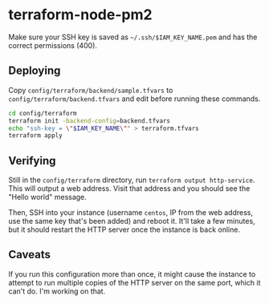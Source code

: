 # terraform-node-pm2

Make sure your SSH key is saved as `~/.ssh/$IAM_KEY_NAME.pem` and has the correct permissions (400).

## Deploying

Copy `config/terraform/backend/sample.tfvars` to `config/terraform/backend.tfvars` and edit before running these commands.

```bash
cd config/terraform
terraform init -backend-config=backend.tfvars
echo "ssh-key = \"$IAM_KEY_NAME\"" > terraform.tfvars
terraform apply
```

## Verifying

Still in the `config/terraform` directory, run `terraform output http-service`. This will output a web address. Visit that address and you should see the "Hello world" message.

Then, SSH into your instance (username `centos`, IP from the web address, use the same key that's been added) and reboot it. It'll take a few minutes, but it should restart the HTTP server once the instance is back online.

## Caveats

If you run this configuration more than once, it might cause the instance to attempt to run multiple copies of the HTTP server on the same port, which it can't do. I'm working on that.
